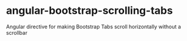 angular-bootstrap-scrolling-tabs
================================

Angular directive for making Bootstrap Tabs scroll horizontally without a scrollbar
